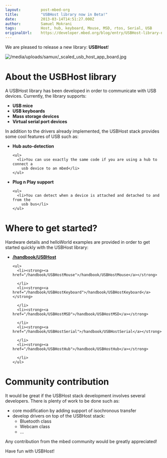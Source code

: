 ```yaml
---
layout:         post-mbed-org
title:          "USBHost library now in Beta!"
date:           2013-03-14T14:51:27.000Z
author:         Samuel Mokrani
tags:           Host, hub, keyboard, Mouse, MSD, rtos, Serial, USB
originalUrl:    https://developer.mbed.org/blog/entry/USBHost-library-now-in-Beta/
---
```


<p>We are pleased to release a new library: <strong>USBHost</strong>!</p>
<p>
  <img src="https://developer.mbed.org/media/uploads/samux/_scaled_usb_host_app_board.jpg"
  alt="/media/uploads/samux/_scaled_usb_host_app_board.jpg" title="/media/uploads/samux/_scaled_usb_host_app_board.jpg">
</p>
 <h1>About the USBHost library</h1>

<p>A USBHost library has been developed in order to communicate with USB
  devices. Currently, the library supports:</p>
<ul>
  <li><strong>USB mice</strong>

  </li>
  <li><strong>USB keyboards</strong>

  </li>
  <li><strong>Mass storage devices</strong>

  </li>
  <li><strong>Virtual serial port devices</strong>

  </li>
</ul>
<p>In addition to the drivers already implemented, the USBHost stack provides
  some cool features of USB such as:</p>
<ul>
  <li><strong>Hub auto-detection</strong>

    <ul>
      <li>You can use exactly the same code if you are using a hub to connect a
        usb device to an mbed</li>
    </ul>
  </li>
  <li><strong>Plug n Play support</strong>

    <ul>
      <li>You can detect when a device is attached and detached to and from the
        usb bus</li>
    </ul>
  </li>
</ul>

<h1>Where to get started?</h1>

<p>Hardware details and helloWorld examples are provided in order to get
  started quickly with the USBHost library:</p>
<ul>
  <li><strong><a href="/handbook/USBHost">/handbook/USBHost</a></strong>

    <ul>
      <li><strong><a href="/handbook/USBHostMouse">/handbook/USBHostMouse</a></strong>

      </li>
      <li><strong><a href="/handbook/USBHostKeyboard">/handbook/USBHostKeyboard</a></strong>

      </li>
      <li><strong><a href="/handbook/USBHostMSD">/handbook/USBHostMSD</a></strong>

      </li>
      <li><strong><a href="/handbook/USBHostSerial">/handbook/USBHostSerial</a></strong>

      </li>
      <li><strong><a href="/handbook/USBHostHub">/handbook/USBHostHub</a></strong>

      </li>
    </ul>
  </li>
</ul>

<h1>Community contribution</h1>

<p>It would be great if the USBHost stack development involves several developers.
  There is plenty of work to be done such as:</p>
<ul>
  <li>core modification by adding support of isochronous transfer</li>
  <li>develop drivers on top of the USBHost stack:
    <ul>
      <li>Bluetooth class</li>
      <li>Webcam class</li>
      <li>...</li>
    </ul>
  </li>
</ul>
<p>Any contribution from the mbed community would be greatly appreciated!</p>
<p>Have fun with USBHost!</p>
